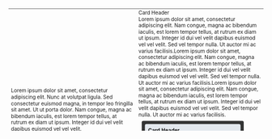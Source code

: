 <svg fill="none" viewBox="0 0 800 400" width="800" height="400" xmlns="http://www.w3.org/2000/svg">
	<foreignObject width="100%" height="100%">
		<div xmlns="http://www.w3.org/1999/xhtml">
<table>
  <tr>
    <td width="50%">
      Lorem ipsum dolor sit amet, consectetur adipiscing elit. Nunc at volutpat ligula. Sed consectetur euismod magna, in tempor leo fringilla sit amet. Ut ut porta dolor. Nam congue, magna ac bibendum iaculis, est lorem tempor tellus, at rutrum ex diam ut ipsum. Integer id dui vel velit dapibus euismod vel vel velit.
    </td>
    <td width="50%">
      <div class="card-container">
        <div class="card">
          <div class="dark-card-header">
            Card Header
          </div>
          <div class="dark-card-content">
            Lorem ipsum dolor sit amet, consectetur adipiscing elit. Nam congue, magna ac bibendum iaculis, est lorem tempor tellus, at rutrum ex diam ut ipsum. Integer id dui vel velit dapibus euismod vel vel velit. Sed vel tempor nulla. Ut auctor mi ac varius facilisis.Lorem ipsum dolor sit amet, consectetur adipiscing elit. Nam congue, magna ac bibendum iaculis, est lorem tempor tellus, at rutrum ex diam ut ipsum. Integer id dui vel velit dapibus euismod vel vel velit. Sed vel tempor nulla. Ut auctor mi ac varius facilisis.Lorem ipsum dolor sit amet, consectetur adipiscing elit. Nam congue, magna ac bibendum iaculis, est lorem tempor tellus, at rutrum ex diam ut ipsum. Integer id dui vel velit dapibus euismod vel vel velit. Sed vel tempor nulla. Ut auctor mi ac varius facilisis.
          </div>
        </div>
        <div style='background-color: #333; width: 300px; height: 250px; margin: 10px; padding: 10px; border-radius: 5px;'>
          <div style='background-color: #E3E8EE; color: #111;font-weight: bold; padding: 10px; border-top-left-radius: 5px; border-top-right-radius: 5px;'>
            Card Header
          </div>
          <div style='background-color: #F7FAFC; color: #111; padding: 10px; height: 200px; overflow-y: auto;'>
            Lorem ipsum dolor sit amet, consectetur adipiscing elit. Nam congue, magna ac bibendum iaculis, est lorem tempor tellus, at rutrum ex diam ut ipsum. Integer id dui vel velit dapibus euismod vel vel velit. Sed vel tempor nulla. Ut auctor mi ac varius facilisis.Lorem ipsum dolor sit amet, consectetur adipiscing elit. Nam congue, magna ac bibendum iaculis, est lorem tempor tellus, at rutrum ex diam ut ipsum. Integer id dui vel velit dapibus euismod vel vel velit. Sed vel tempor nulla. Ut auctor mi ac varius facilisis.Lorem ipsum dolor sit amet, consectetur adipiscing elit. Nam congue, magna ac bibendum iaculis, est lorem tempor tellus, at rutrum ex diam ut ipsum. Integer id dui vel velit dapibus euismod vel vel velit. Sed vel tempor nulla. Ut auctor mi ac varius facilisis.
          </div>
        </div>
      </div>
    </td>
  </tr>
</table>
</foreignObject>
</svg>
